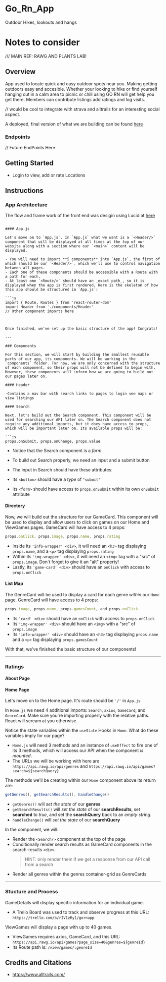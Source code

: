 # Go_Rn_App

Outdoor Hikes, lookouts and hangs

# Notes to consider

/// MAIN REF: RAWG AND PLANTS LAB!

## Overview

App used to locate quick and easy outdoor spots near you. Making getting outdoors easy and accesible. Whether your looking to hike or find yourself hanging out in a calm area to picnic or chill using GO RN will get help you get there. Members can contribute listings add ratings and log visits.

// would be cool to integrate with strava and alltrails for an interesting social aspect.

A deployed, final version of what we are building can be found [here](https://www.rawg-router.com/)

### Endpoints

// Future EndPoints Here

## Getting Started

- Login to view, add or rate Locations

## Instructions

### App Architecture

The flow and frame work of the front end was desigin using Lucid at [here](https://lucid.app/lucidchart/6a28eb7f-bde2-4c2c-84a4-da06b9f17f81/edit?viewport_loc=354%2C-344%2C1182%2C794%2C0_0&invitationId=inv_cbb9af92-6285-45e9-85ce-e77adea5109a)

````

#### App.js

Let's move on to `App.js`. In `App.js` what we want is a `<Header/>` component that will be displayed at all times at the top of our website along with a section where our `<main>` content will be displayed.

- You will need to import **5 components** into `App.js`, the first of which should be our `<Header/>`, which we'll use to control navigation between all pages.
- Each one of these components should be accessible with a Route with a path for each.
- At least one `<Route/>` should have an _exact path_, so it is displayed when the app is first rendered. Here is the skeleton of how this app should be structured in `App.js`:

```js
import { Route, Routes } from 'react-router-dom'
import Header from './components/Header'
// Other component imports here



Once finished, we've set up the basic structure of the app! Congrats!

---

### Components

For this section, we will start by building the smallest reusable parts of our app, its components. We will be working in the `components` folder. For now, we are only concerned with the structure of each component, so their props will not be defined to begin with. However, these components will inform how we are going to build out our pages later on.

#### Header

-Contains a nav bar with search links to pages to login see maps or  view listings

#### Search

Next, let's build out the Search component. This component will be used for searching our API later on. The Search component does not require any additional imports, but it does have access to props, which will be important later on. Its available props will be:

```js
props.onSubmit, props.onChange, props.value
````

- Notice that the Search component is a _form_
- To build out Search properly, we need an input and a submit button
- The input in Search should have these attributes:

- Its `<button>` should have a _type_ of `"submit"`
- Its `<form>` should have access to `props.onSubmit` within its own `onSubmit` attribute

#### Directory

Now, we will build out the structure for our GameCard. This component will be used to display and allow users to click on games on our Home and ViewGames pages. GameCard will have access to 4 props:

```js
props.onClick, props.image, props.name, props.rating
```

- Inside its `'info-wrapper' <div>`, it will need an `<h3>` tag displaying `props.name`, and a `<p>` tag displaying `props.rating`
- Within its `'img-wrapper' <div>`, it will need an `<img>` tag with a "src" of `props.image`. Don't forget to give it an "alt" property!
- Lastly, its `'game-card' <div>` should have an `onClick` with access to `props.onClick`

#### List Map

The GenreCard will be used to display a card for each genre _within_ our `Home` page. GenreCard will have access to 4 props:

```js
props.image, props.name, props.gamesCount, and props.onClick
```

- Its `'card' <div>` should have an `onClick` with access to `props.onClick`
- Its `'img-wrapper' <div>` should have an `<img>` with a "src" of `props.image`
- Its `'info-wrapper' <div>` should have an `<h3>` tag displaying `props.name` and a `<p>` tag displaying `props.gamesCount`

With that, we've finished the basic structure of our components!

---

### Ratings

#### About Page

#### Home Page

Let's move on to the Home page. It's route should be `'/'` in `App.js`

In `Home.js` we need 4 additional imports: `Search`, `axios`, `GameCard`, and `GenreCard`. Make sure you're importing properly with the relative paths. React will scream at you otherwise.

Notice the state variables within the `useState` Hooks in `Home`. What do these variables imply for our page?

- `Home.js` will need 3 methods and an instance of `useEffect` to fire one of its 3 methods, which will access our API when the component _is mounted_.
- The URLs we will be working with here are `https://api.rawg.io/api/genres` and `https://api.rawg.io/api/games?search=${searchQuery}`

The methods we'll be creating within our `Home` component above its return are:

```js
getGenres(), getSearchResults(), handleChange()
```

- `getGenres()` will _set the state_ of our **genres**
- `getSearchResults()` will _set the state_ of our **searchResults**, set **searched** to _true_, and set the **searchQuery** back to an _empty string_.
- `handleChange()` will _set the state_ of our **searchQuery**

In the component, we will:

- Render the `<Search/>` component at the top of the page
- Conditionally render search results as GameCard components in the search-results `<div>`.
  > HINT: only render them if we get a response from our API call from a search
- Render all genres within the genres container-grid as GenreCards

---

### Stucture and Process

GameDetails will display specific information for an individual game.

- A Trello Board was used to track and observe progress at this URL: `https://trello.com/b/rIV1zRy1/gornapp`

ViewGames will display a page with up to 40 games.

- ViewGames requires axios, GameCard, and this URL: `https://api.rawg.io/api/games?page_size=40&genres=${genreId}`
- Its Route path is: `/view/games/:genreId`

## Credits and Citations

- https://www.alltrails.com/
